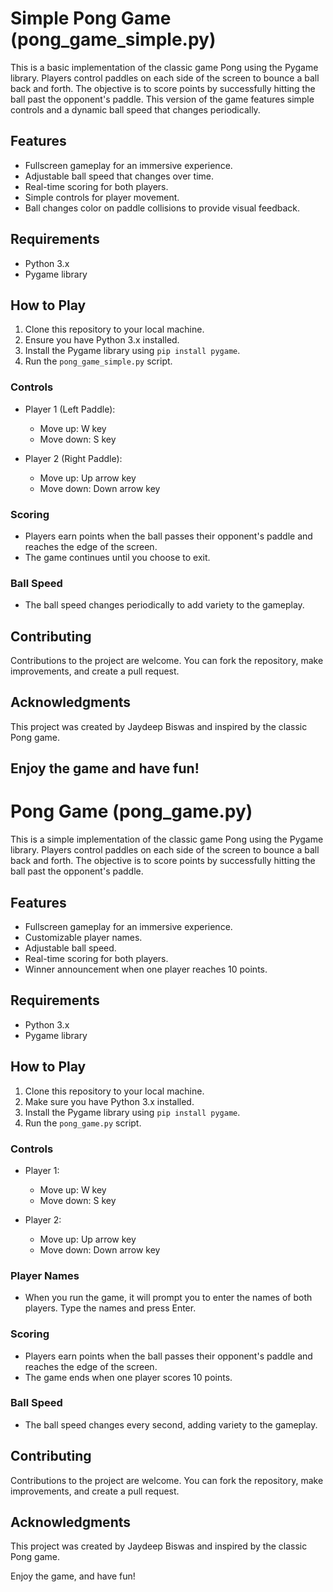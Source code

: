 # Simple Pong Game (pong_game_simple.py)

This is a basic implementation of the classic game Pong using the Pygame library. Players control paddles on each side of the screen to bounce a ball back and forth. The objective is to score points by successfully hitting the ball past the opponent's paddle. This version of the game features simple controls and a dynamic ball speed that changes periodically.

## Features

- Fullscreen gameplay for an immersive experience.
- Adjustable ball speed that changes over time.
- Real-time scoring for both players.
- Simple controls for player movement.
- Ball changes color on paddle collisions to provide visual feedback.

## Requirements

- Python 3.x
- Pygame library

## How to Play

1. Clone this repository to your local machine.
2. Ensure you have Python 3.x installed.
3. Install the Pygame library using `pip install pygame`.
4. Run the `pong_game_simple.py` script.

### Controls

- Player 1 (Left Paddle):
  - Move up: W key
  - Move down: S key

- Player 2 (Right Paddle):
  - Move up: Up arrow key
  - Move down: Down arrow key

### Scoring

- Players earn points when the ball passes their opponent's paddle and reaches the edge of the screen.
- The game continues until you choose to exit.

### Ball Speed

- The ball speed changes periodically to add variety to the gameplay.

## Contributing

Contributions to the project are welcome. You can fork the repository, make improvements, and create a pull request.

## Acknowledgments

This project was created by Jaydeep Biswas and inspired by the classic Pong game.

Enjoy the game and have fun!
-----------------------------------------------------------------------------------------------------

# Pong Game (pong_game.py)

This is a simple implementation of the classic game Pong using the Pygame library. Players control paddles on each side of the screen to bounce a ball back and forth. The objective is to score points by successfully hitting the ball past the opponent's paddle.

## Features

- Fullscreen gameplay for an immersive experience.
- Customizable player names.
- Adjustable ball speed.
- Real-time scoring for both players.
- Winner announcement when one player reaches 10 points.

## Requirements

- Python 3.x
- Pygame library

## How to Play

1. Clone this repository to your local machine.
2. Make sure you have Python 3.x installed.
3. Install the Pygame library using `pip install pygame`.
4. Run the `pong_game.py` script.

### Controls

- Player 1:
  - Move up: W key
  - Move down: S key

- Player 2:
  - Move up: Up arrow key
  - Move down: Down arrow key

### Player Names

- When you run the game, it will prompt you to enter the names of both players. Type the names and press Enter.

### Scoring

- Players earn points when the ball passes their opponent's paddle and reaches the edge of the screen.
- The game ends when one player scores 10 points.

### Ball Speed

- The ball speed changes every second, adding variety to the gameplay.

## Contributing

Contributions to the project are welcome. You can fork the repository, make improvements, and create a pull request.

## Acknowledgments

This project was created by Jaydeep Biswas and inspired by the classic Pong game.

Enjoy the game, and have fun!
